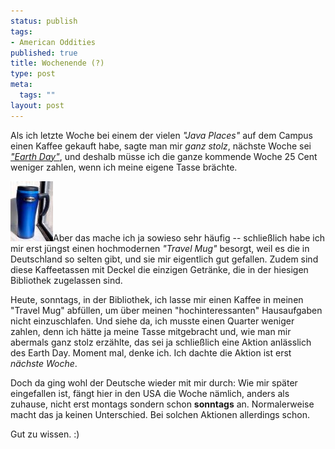 ```yaml
--- 
status: publish
tags: 
- American Oddities
published: true
title: Wochenende (?)
type: post
meta: 
  tags: ""
layout: post
---
```

Als ich letzte Woche bei einem der vielen <em>"Java Places"</em> auf dem Campus einen Kaffee gekauft habe, sagte man mir <em>ganz stolz</em>, nächste Woche sei <em><a href="http://en.wikipedia.org/wiki/Earth_Day">"Earth Day"</a></em>, und deshalb müsse ich die ganze kommende Woche 25 Cent weniger zahlen, wenn ich meine eigene Tasse brächte.

<a class="imagelink" href="/media/wp/2006/04/travelmug.jpg" title="Mein Travel Mug"><img id="image601" src="/media/wp/2006/04/travelmugVorschaubild.jpg" alt="Mein Travel Mug" class="alignright" /></a>Aber das mache ich ja sowieso sehr häufig -- schließlich habe ich mir erst jüngst einen hochmodernen <em>"Travel Mug"</em> besorgt, weil es die in Deutschland so selten gibt, und sie mir eigentlich gut gefallen. Zudem sind diese Kaffeetassen mit Deckel die einzigen Getränke, die in der hiesigen Bibliothek zugelassen sind.

Heute, sonntags, in der Bibliothek, ich lasse mir einen Kaffee in meinen "Travel Mug" abfüllen, um über meinen "hochinteressanten" Hausaufgaben nicht einzuschlafen. Und siehe da, ich musste einen Quarter weniger zahlen, denn ich hätte ja meine Tasse mitgebracht und, wie man mir abermals ganz stolz erzählte, das sei ja schließlich eine Aktion anlässlich des Earth Day. Moment mal, denke ich. Ich dachte die Aktion ist erst <em>nächste Woche</em>.

Doch da ging wohl der Deutsche wieder mit mir durch: Wie mir später eingefallen ist, fängt hier in den USA die Woche nämlich, anders als zuhause, nicht erst montags sondern schon <strong>sonntags</strong> an. Normalerweise macht das ja keinen Unterschied. Bei solchen Aktionen allerdings schon.

Gut zu wissen. :)
